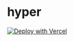 # hyper
[![Deploy with Vercel](https://vercel.com/button)](https://vercel.com/import/project?template=https://github.com/MYNAMEINBEAN/hyper/)
